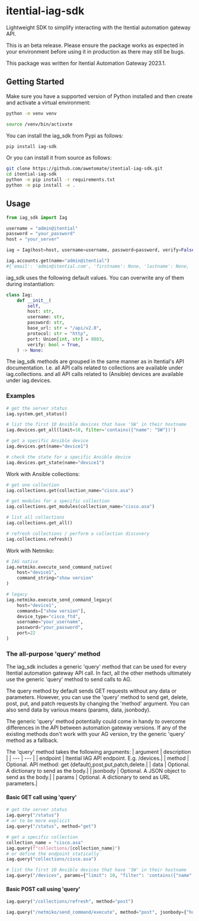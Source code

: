 # itential-iag-sdk
Lightweight SDK to simplify interacting with the Itential automation gateway API.

This is an beta release. Please ensure the package works as expected in your environment before using it in production as there may still be bugs.

This package was written for Itential Automation Gateway 2023.1. 

## Getting Started
Make sure you have a supported version of Python installed and then create and activate a virtual environment:
```bash
python -m venv venv

source /venv/bin/activate
```
You can install the iag_sdk from Pypi as follows:
```bash
pip install iag-sdk
```
Or you can install it from source as follows:
```bash
git clone https://github.com/awetomate/itential-iag-sdk.git
cd itential-iag-sdk
python -m pip install -r requirements.txt
python -m pip install -e .
```

## Usage
```python
from iag_sdk import Iag

username = "admin@itential"
password = "your_password"
host = "your_server"

iag = Iag(host=host, username=username, password=password, verify=False)

iag.accounts.get(name="admin@itential")
#{'email': 'admin@itential.com', 'firstname': None, 'lastname': None, 'username': 'admin@itential'}
```
iag_sdk uses the following default values. You can overwrite any of them during instantiation:
```python
class Iag:
    def __init__(
        self,
        host: str,
        username: str,
        password: str,
        base_url: str = "/api/v2.0",
        protocol: str = "http",
        port: Union[int, str] = 8083,
        verify: bool = True,
    ) -> None:
```

The iag_sdk methods are grouped in the same manner as in Itential's API documentation. 
I.e. all API calls related to collections are available under iag.collections. and all API calls related to (Ansible) devices are available under iag.devices.

### Examples
```python
# get the server status
iag.system.get_status()

# list the first 10 Ansible devices that have 'SW' in their hostname
iag.devices.get_all(limit=10, filter='contains({"name": "SW"})')

# get a specific Ansible device
iag.devices.get(name="device1")

# check the state for a specific Ansible device
iag.devices.get_state(name="device1")
```

Work with Ansible collections:
```python
# get one collection
iag.collections.get(collection_name="cisco.asa")

# get modules for a specific collection
iag.collections.get_modules(collection_name="cisco.asa")

# list all collections
iag.collections.get_all()

# refresh collections / perform a collection discovery
iag.collections.refresh()
```
Work with Netmiko:
```python
# IAG native
iag.netmiko.execute_send_command_native(
    host="device1", 
    command_string="show version"
)

# legacy
iag.netmiko.execute_send_command_legacy(
    host="device1", 
    commands=["show version"], 
    device_type="cisco_ftd", 
    username="your_username", 
    password="your_password", 
    port=22
)
```

### The all-purpose 'query' method
The iag_sdk includes a generic 'query' method that can be used for every Itential automation gateway API call. In fact, all the other methods ultimately use the generic 'query' method to send calls to AG.

The query method by default sends GET requests without any data or parameters. 
However, you can use the 'query' method to send get, delete, post, put, and patch requests by changing the 'method' argument. You can also send data by various means (params, data, jsonbody).

The generic 'query' method potentially could come in handy to overcome differences in the API between automation gateway versions. If any of the existing methods don't work with your AG version, try the generic 'query' method as a fallback.

The 'query' method takes the following arguments:
| argument | description |
| --- | --- |
| endpoint | Itential IAG API endpoint. E.g. /devices.|
| method | Optional. API method: get (default),post,put,patch,delete.|
| data | Optional. A dictionary to send as the body.|
| jsonbody | Optional. A JSON object to send as the body.|
| params | Optional. A dictionary to send as URL parameters.|

#### Basic GET call using 'query'
```python
# get the server status
iag.query("/status")
# or to be more explicit
iag.query("/status", method="get")

# get a specific collection
collection_name = "cisco.asa"
iag.query(f"collections/{collection_name}")
# or define the endpoint statically
iag.query("collections/cisco.asa")

# list the first 10 Ansible devices that have 'SW' in their hostname
iag.query("/devices", params={"limit": 10, "filter": 'contains({"name":"SW"})'})
```

#### Basic POST call using 'query'
```python
iag.query("/collections/refresh", method="post")

iag.query("/netmiko/send_command/execute", method="post", jsonbody={"host": "networkdevice", "command_string": "show version"})
```


